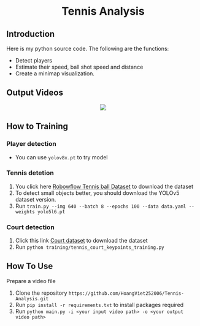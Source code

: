 <p align="center">
 <h1 align="center">Tennis Analysis</h1>
</p>

## Introduction
Here is my python source code. The following are the functions:
- Detect players
- Estimate their speed, ball shot speed and distance
- Create a minimap visualization.


## Output Videos
<p align="center">
  <img src="output_video/output_video.gif">
</p>

## How to Training

### Player detection 
- You can use `yolov8x.pt` to try model

### Tennis detetion
1. You click here [Robowflow Tennis ball Dataset](https://universe.roboflow.com/viren-dhanwani/tennis-ball-detection) to download the dataset
2. To detect small objects better, you should download the YOLOv5 dataset version.
3. Run `train.py --img 640 --batch 8 --epochs 100 --data data.yaml --weights yolo5l6.pt`

### Court detection
1. Click this link [Court dataset](https://drive.google.com/file/d/1lhAaeQCmk2y440PmagA0KmIVBIysVMwu/view?usp=drive_link) to download the dataset
2. Run `python training/tennis_court_keypoints_training.py`

## How To Use
Prepare a video file
1. Clone the repository `https://github.com/HoangViet252006/Tennis-Analysis.git`
2. Run `pip install -r requirements.txt` to install packages required
3. Run `python main.py -i <your input video path> -o <your output video path>`
